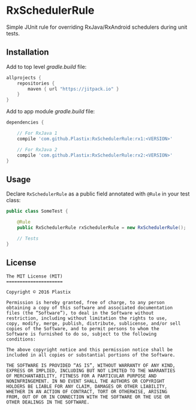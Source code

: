 # RxSchedulerRule
Simple JUnit rule for overriding RxJava/RxAndroid schedulers during unit tests.

## Installation
Add to top level *gradle.build* file:

```gradle
allprojects {
    repositories {
        maven { url "https://jitpack.io" }
    }
}
```

Add to app module *gradle.build* file:
```gradle
dependencies {

    // For RxJava 1
    compile 'com.github.Plastix:RxSchedulerRule:rx1:<VERSION>'

    // For RxJava 2
    compile 'com.github.Plastix:RxSchedulerRule:rx2:<VERSION>'
}
```

## Usage
Declare `RxSchedulerRule` as a public field annotated with `@Rule` in your test class:
```Java
public class SomeTest {

    @Rule
    public RxSchedulerRule rxSchedulerRule = new RxSchedulerRule();

    // Tests
}
```

## License
```
The MIT License (MIT)
=====================

Copyright © 2016 Plastix

Permission is hereby granted, free of charge, to any person
obtaining a copy of this software and associated documentation
files (the “Software”), to deal in the Software without
restriction, including without limitation the rights to use,
copy, modify, merge, publish, distribute, sublicense, and/or sell
copies of the Software, and to permit persons to whom the
Software is furnished to do so, subject to the following
conditions:

The above copyright notice and this permission notice shall be
included in all copies or substantial portions of the Software.

THE SOFTWARE IS PROVIDED “AS IS”, WITHOUT WARRANTY OF ANY KIND,
EXPRESS OR IMPLIED, INCLUDING BUT NOT LIMITED TO THE WARRANTIES
OF MERCHANTABILITY, FITNESS FOR A PARTICULAR PURPOSE AND
NONINFRINGEMENT. IN NO EVENT SHALL THE AUTHORS OR COPYRIGHT
HOLDERS BE LIABLE FOR ANY CLAIM, DAMAGES OR OTHER LIABILITY,
WHETHER IN AN ACTION OF CONTRACT, TORT OR OTHERWISE, ARISING
FROM, OUT OF OR IN CONNECTION WITH THE SOFTWARE OR THE USE OR
OTHER DEALINGS IN THE SOFTWARE.
```